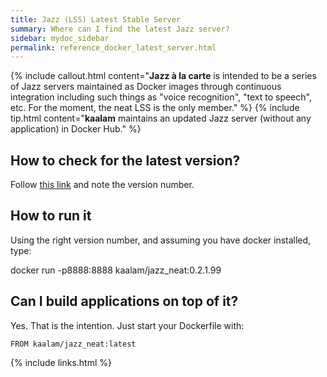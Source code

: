 ```yaml
---
title: Jazz (LSS) Latest Stable Server
summary: Where can I find the latest Jazz server?
sidebar: mydoc_sidebar
permalink: reference_docker_latest_server.html
---
```


{% include callout.html content="**Jazz à la carte** is intended to be a series of Jazz servers maintained as Docker images through
continuous integration including such things as \"voice recognition\", \"text to speech\", etc. For the moment, the neat LSS is the only
member." %}
{% include tip.html content="**kaalam** maintains an updated Jazz server (without any application) in Docker Hub." %}

## How to check for the latest version?

Follow [this link](https://hub.docker.com/r/kaalam/jazz_neat/tags/) and note the version number.

## How to run it

Using the right version number, and assuming you have docker installed, type:

  docker run -p8888:8888 kaalam/jazz_neat:0.2.1.99

## Can I build applications on top of it?

Yes. That is the intention. Just start your Dockerfile with:

```docker
FROM kaalam/jazz_neat:latest

```

{% include links.html %}
